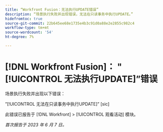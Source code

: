 ```yaml
---
title: “Workfront Fusion：无法执行UPDATE错误”
description: “场景执行失败并出现错误，无法在只读事务中执行UPDATE。”
hidefromtoc: true
source-git-commit: 22b645ee68e1735e4b3c91d0a88e2e2855c982c4
workflow-type: tm+mt
source-wordcount: '54'
ht-degree: 7%

---
```



# [!DNL Workfront Fusion]： &quot;[!UICONTROL 无法执行UPDATE]”错误

场景执行失败并出现以下错误：

”[!UICONTROL 无法在只读事务中执行UPDATE]” [sic]

此错误已报告于 [!DNL Workfront] > [!UICONTROL 观看活动] 模块。

_首次报告于 2023 年 6 月 7 日。_

